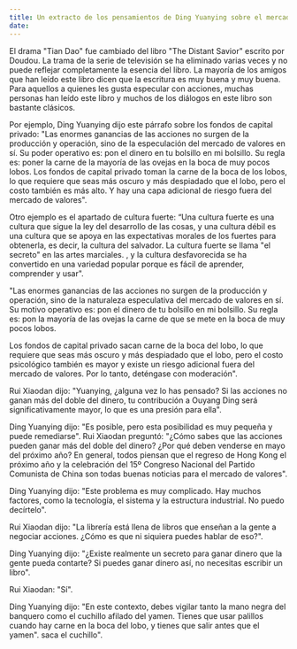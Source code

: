 ```yaml
---
title: Un extracto de los pensamientos de Ding Yuanying sobre el mercado de valores
date: 
---
```

El drama "Tian Dao" fue cambiado del libro "The Distant Savior" escrito por Doudou. La trama de la serie de televisión se ha eliminado varias veces y no puede reflejar completamente la esencia del libro. La mayoría de los amigos que han leído este libro dicen que la escritura es muy buena y muy buena. Para aquellos a quienes les gusta especular con acciones, muchas personas han leído este libro y muchos de los diálogos en este libro son bastante clásicos.
 <!-- more -->
Por ejemplo, Ding Yuanying dijo este párrafo sobre los fondos de capital privado: "Las enormes ganancias de las acciones no surgen de la producción y operación, sino de la especulación del mercado de valores en sí. Su poder operativo es: pon el dinero en tu bolsillo en mi bolsillo. Su regla es: poner la carne de la mayoría de las ovejas en la boca de muy pocos lobos. Los fondos de capital privado toman la carne de la boca de los lobos, lo que requiere que seas más oscuro y más despiadado que el lobo, pero el costo también es más alto. Y hay una capa adicional de riesgo fuera del mercado de valores".

Otro ejemplo es el apartado de cultura fuerte: “Una cultura fuerte es una cultura que sigue la ley del desarrollo de las cosas, y una cultura débil es una cultura que se apoya en las expectativas morales de los fuertes para obtenerla, es decir, la cultura del salvador. La cultura fuerte se llama "el secreto" en las artes marciales. , y la cultura desfavorecida se ha convertido en una variedad popular porque es fácil de aprender, comprender y usar".


"Las enormes ganancias de las acciones no surgen de la producción y operación, sino de la naturaleza especulativa del mercado de valores en sí. Su motivo operativo es: pon el dinero de tu bolsillo en mi bolsillo. Su regla es: pon la mayoría de las ovejas la carne de que se mete en la boca de muy pocos lobos.

Los fondos de capital privado sacan carne de la boca del lobo, lo que requiere que seas más oscuro y más despiadado que el lobo, pero el costo psicológico también es mayor y existe un riesgo adicional fuera del mercado de valores. Por lo tanto, deténgase con moderación".

Rui Xiaodan dijo: "Yuanying, ¿alguna vez lo has pensado? Si las acciones no ganan más del doble del dinero, tu contribución a Ouyang Ding será significativamente mayor, lo que es una presión para ella".

Ding Yuanying dijo: "Es posible, pero esta posibilidad es muy pequeña y puede remediarse". Rui Xiaodan preguntó: "¿Cómo sabes que las acciones pueden ganar más del doble del dinero? ¿Por qué deben venderse en mayo del próximo año? En general, todos piensan que el regreso de Hong Kong el próximo año y la celebración del 15º Congreso Nacional del Partido Comunista de China son todas buenas noticias para el mercado de valores".

Ding Yuanying dijo: "Este problema es muy complicado. Hay muchos factores, como la tecnología, el sistema y la estructura industrial. No puedo decírtelo".

Rui Xiaodan dijo: "La librería está llena de libros que enseñan a la gente a negociar acciones. ¿Cómo es que ni siquiera puedes hablar de eso?".

Ding Yuanying dijo: "¿Existe realmente un secreto para ganar dinero que la gente pueda contarte? Si puedes ganar dinero así, no necesitas escribir un libro".

Rui Xiaodan: "Sí".

Ding Yuanying dijo: "En este contexto, debes vigilar tanto la mano negra del banquero como el cuchillo afilado del yamen. Tienes que usar palillos cuando hay carne en la boca del lobo, y tienes que salir antes que el yamen". saca el cuchillo".